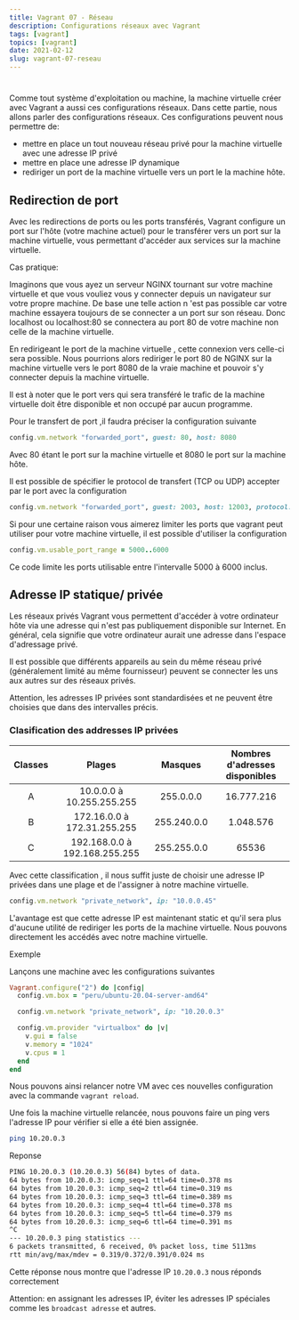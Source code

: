 ```yaml
---
title: Vagrant 07 - Réseau
description: Configurations réseaux avec Vagrant
tags: [vagrant]
topics: [vagrant]
date: 2021-02-12
slug: vagrant-07-reseau
---
```


#

Comme tout système d'exploitation ou machine, la machine virtuelle créer avec Vagrant a aussi ces configurations réseaux. Dans cette partie, nous allons parler des configurations réseaux. Ces configurations peuvent nous permettre de:

- mettre en place un tout nouveau réseau privé pour la machine virtuelle avec une adresse IP privé
- mettre en place une adresse IP dynamique
- rediriger un port de la machine virtuelle vers un port le la machine hôte.

## Redirection de port

Avec les redirections de ports ou les ports transférés, Vagrant configure un port sur l'hôte (votre machine actuel) pour le transférer vers un port sur la machine virtuelle, vous permettant d'accéder aux services sur la machine virtuelle.

Cas pratique:

Imaginons que vous ayez un serveur NGINX tournant sur votre machine virtuelle et que vous vouliez vous y connecter depuis un navigateur sur votre propre machine. De base une telle action n 'est pas possible car votre machine essayera toujours de se connecter a un port sur son réseau. Donc localhost ou localhost:80 se connectera au port 80 de votre machine non celle de la machine virtuelle.

En redirigeant le port de la machine virtuelle , cette connexion vers celle-ci sera possible. Nous pourrions alors rediriger le port 80 de NGINX sur la machine virtuelle vers le port 8080 de la vraie machine et pouvoir s'y connecter depuis la machine virtuelle.

Il est à noter que le port vers qui sera transféré le trafic de la machine virtuelle doit être disponible et non occupé par aucun programme.

Pour le transfert de port ,il faudra préciser la configuration suivante

```ruby
config.vm.network "forwarded_port", guest: 80, host: 8080
```

Avec 80 étant le port sur la machine virtuelle et 8080 le port sur la machine hôte.

Il est possible de spécifier le protocol de transfert (TCP ou UDP) accepter par le port avec la configuration

```ruby
config.vm.network "forwarded_port", guest: 2003, host: 12003, protocol: "tcp"
```

Si pour une certaine raison vous aimerez limiter les ports que vagrant peut utiliser pour votre machine virtuelle, il est possible d'utiliser la configuration

```ruby
config.vm.usable_port_range = 5000..6000
```

Ce code limite les ports utilisable entre l'intervalle 5000 à 6000 inclus.

## Adresse IP statique/ privée

Les réseaux privés Vagrant vous permettent d'accéder à votre ordinateur hôte via une adresse qui n'est pas publiquement disponible sur Internet. En général, cela signifie que votre ordinateur aurait une adresse dans l'espace d'adressage privé.

Il est possible que différents appareils au sein du même réseau privé (généralement limité au même fournisseur) peuvent se connecter les uns aux autres sur des réseaux privés.

Attention, les adresses IP privées sont standardisées et ne peuvent être choisies que dans des intervalles précis.

### Clasification des addresses IP privées

| Classes |            Plages             |   Masques   | Nombres d'adresses disponibles |
| :-----: | :---------------------------: | :---------: | :----------------------------: |
|    A    |   10.0.0.0 à 10.255.255.255   |  255.0.0.0  |           16.777.216           |
|    B    |  172.16.0.0 à 172.31.255.255  | 255.240.0.0 |           1.048.576            |
|    C    | 192.168.0.0 à 192.168.255.255 | 255.255.0.0 |             65536              |

Avec cette classification , il nous suffit juste de choisir une adresse IP privées dans une plage et de l'assigner à notre machine virtuelle.

```ruby
config.vm.network "private_network", ip: "10.0.0.45"
```

L'avantage est que cette adresse IP est maintenant static et qu'il sera plus d'aucune utilité de rediriger les ports de la machine virtuelle. Nous pouvons directement les accédés avec notre machine virtuelle.

Exemple

Lançons une machine avec les configurations suivantes

```ruby
Vagrant.configure("2") do |config|
  config.vm.box = "peru/ubuntu-20.04-server-amd64"

  config.vm.network "private_network", ip: "10.20.0.3"

  config.vm.provider "virtualbox" do |v|
    v.gui = false
    v.memory = "1024"
    v.cpus = 1
  end
end
```

Nous pouvons ainsi relancer notre VM avec ces nouvelles configuration avec la commande `vagrant reload`.

Une fois la machine virtuelle relancée, nous pouvons faire un ping vers l'adresse IP pour vérifier si elle a été bien assignée.

```bash
ping 10.20.0.3
```

Reponse

```bash
PING 10.20.0.3 (10.20.0.3) 56(84) bytes of data.
64 bytes from 10.20.0.3: icmp_seq=1 ttl=64 time=0.378 ms
64 bytes from 10.20.0.3: icmp_seq=2 ttl=64 time=0.319 ms
64 bytes from 10.20.0.3: icmp_seq=3 ttl=64 time=0.389 ms
64 bytes from 10.20.0.3: icmp_seq=4 ttl=64 time=0.378 ms
64 bytes from 10.20.0.3: icmp_seq=5 ttl=64 time=0.379 ms
64 bytes from 10.20.0.3: icmp_seq=6 ttl=64 time=0.391 ms
^C
--- 10.20.0.3 ping statistics ---
6 packets transmitted, 6 received, 0% packet loss, time 5113ms
rtt min/avg/max/mdev = 0.319/0.372/0.391/0.024 ms
```

Cette réponse nous montre que l'adresse IP `10.20.0.3` nous réponds correctement

Attention: en assignant les adresses IP, éviter les adresses IP spéciales comme les `broadcast adresse` et autres.
